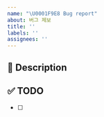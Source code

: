 ```yaml
---
name: "\U0001F9E8 Bug report"
about: 버그 제보
title: ''
labels: ''
assignees: ''
---
```


<!--- 이슈 제목을 "[카테고리] 구현할 거 설명" 으로 작성했나요? -->
<!--- ex)[bug] 로그인 시 페이지 이동 오류 수정 -->

## 🚀 Description

## ✅ TODO

- [ ]
